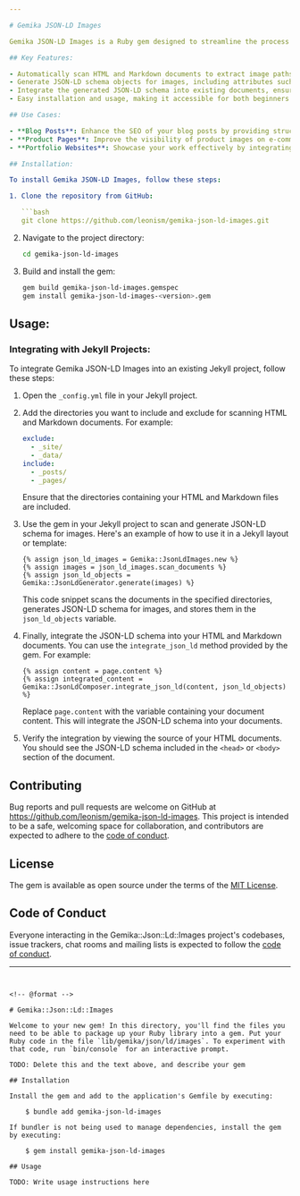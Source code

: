 ```yaml
---

# Gemika JSON-LD Images

Gemika JSON-LD Images is a Ruby gem designed to streamline the process of generating JSON-LD schema for images and integrating them seamlessly into HTML and Markdown documents, particularly in Jekyll projects. With this gem, you can enhance the SEO performance of your website by providing search engines with structured data about the images on your pages.

## Key Features:

- Automatically scan HTML and Markdown documents to extract image paths.
- Generate JSON-LD schema objects for images, including attributes such as content URL, license, creator information, and more.
- Integrate the generated JSON-LD schema into existing documents, ensuring compatibility with Liquid syntax used in Jekyll projects.
- Easy installation and usage, making it accessible for both beginners and experienced developers.

## Use Cases:

- **Blog Posts**: Enhance the SEO of your blog posts by providing structured data for images embedded within them.
- **Product Pages**: Improve the visibility of product images on e-commerce websites by including JSON-LD schema for each image.
- **Portfolio Websites**: Showcase your work effectively by integrating JSON-LD schema for images in your portfolio pages.

## Installation:

To install Gemika JSON-LD Images, follow these steps:

1. Clone the repository from GitHub:

   ```bash
   git clone https://github.com/leonism/gemika-json-ld-images.git
   ```

2. Navigate to the project directory:

   ```bash
   cd gemika-json-ld-images
   ```

3. Build and install the gem:

   ```bash
   gem build gemika-json-ld-images.gemspec
   gem install gemika-json-ld-images-<version>.gem
   ```

## Usage:

### Integrating with Jekyll Projects:

To integrate Gemika JSON-LD Images into an existing Jekyll project, follow these steps:

1. Open the `_config.yml` file in your Jekyll project.

2. Add the directories you want to include and exclude for scanning HTML and Markdown documents. For example:

   ```yaml
   exclude:
     - _site/
     - _data/
   include:
     - _posts/
     - _pages/
   ```

   Ensure that the directories containing your HTML and Markdown files are included.

3. Use the gem in your Jekyll project to scan and generate JSON-LD schema for images. Here's an example of how to use it in a Jekyll layout or template:

   ```liquid
   {% assign json_ld_images = Gemika::JsonLdImages.new %}
   {% assign images = json_ld_images.scan_documents %}
   {% assign json_ld_objects = Gemika::JsonLdGenerator.generate(images) %}
   ```

   This code snippet scans the documents in the specified directories, generates JSON-LD schema for images, and stores them in the `json_ld_objects` variable.

4. Finally, integrate the JSON-LD schema into your HTML and Markdown documents. You can use the `integrate_json_ld` method provided by the gem. For example:

   ```liquid
   {% assign content = page.content %}
   {% assign integrated_content = Gemika::JsonLdComposer.integrate_json_ld(content, json_ld_objects) %}
   ```

   Replace `page.content` with the variable containing your document content. This will integrate the JSON-LD schema into your documents.

5. Verify the integration by viewing the source of your HTML documents. You should see the JSON-LD schema included in the `<head>` or `<body>` section of the document.

## Contributing

Bug reports and pull requests are welcome on GitHub at https://github.com/leonism/gemika-json-ld-images. This project is intended to be a safe, welcoming space for collaboration, and contributors are expected to adhere to the [code of conduct](https://github.com/leonism/gemika-json-ld-images/blob/main/CODE_OF_CONDUCT.md).

## License

The gem is available as open source under the terms of the [MIT License](https://opensource.org/licenses/MIT).

## Code of Conduct

Everyone interacting in the Gemika::Json::Ld::Images project's codebases, issue trackers, chat rooms and mailing lists is expected to follow the [code of conduct](https://github.com/[USERNAME]/gemika-json-ld-images/blob/main/CODE_OF_CONDUCT.md).


---
```


<!-- @format -->

# Gemika::Json::Ld::Images

Welcome to your new gem! In this directory, you'll find the files you need to be able to package up your Ruby library into a gem. Put your Ruby code in the file `lib/gemika/json/ld/images`. To experiment with that code, run `bin/console` for an interactive prompt.

TODO: Delete this and the text above, and describe your gem

## Installation

Install the gem and add to the application's Gemfile by executing:

    $ bundle add gemika-json-ld-images

If bundler is not being used to manage dependencies, install the gem by executing:

    $ gem install gemika-json-ld-images

## Usage

TODO: Write usage instructions here
